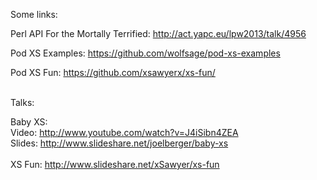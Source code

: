 Some links:

Perl API For the Mortally Terrified: http://act.yapc.eu/lpw2013/talk/4956

Pod XS Examples: https://github.com/wolfsage/pod-xs-examples

Pod XS Fun: https://github.com/xsawyerx/xs-fun/

<br/>
Talks:

Baby XS:
<br/>
Video: http://www.youtube.com/watch?v=J4iSibn4ZEA
<br/>
Slides: http://www.slideshare.net/joelberger/baby-xs
<br/><br/>
XS Fun: http://www.slideshare.net/xSawyer/xs-fun

